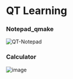 # QT Learning

### Notepad_qmake
![QT-Notepad](https://github.com/EthanPui/QT-Learning/assets/31134643/42e1d858-e46a-4e53-bbc5-4dbc2ff743fc)

### Calculator
![image](https://github.com/EthanPui/QT-Learning/assets/31134643/3d986235-180a-4492-ba73-5c7cc33e5ed6)
